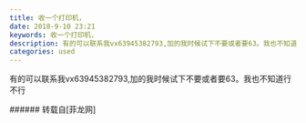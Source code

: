 ```yaml
---
title: 收一个打印机，
date: 2018-9-10 23:21
keywords: 收一个打印机，
description: 有的可以联系我vx63945382793,加的我时候试下不要或者要63。我也不知道行不行
categories: used
---
```

<td class="t_f" id="postmessage_1771100">

有的可以联系我vx63945382793,加的我时候试下不要或者要63。我也不知道行不行<br/>
</td>
###### 转载自[菲龙网]